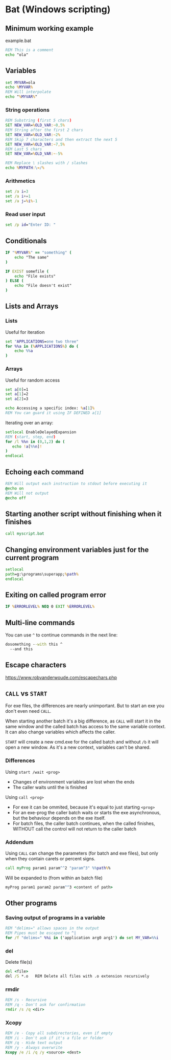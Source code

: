 # Bat (Windows scripting)

## Minimum working example

example.bat
```cmd
REM This is a comment
echo "ola"
```

## Variables

```cmd
set MYVAR=ola
echo %MYVAR%
REM Will interpolate
echo "%MYVAR%"
```

### String operations
```cmd
REM Substring (first 5 chars)
SET NEW_VAR=%OLD_VAR:~0,5%
REM String after the first 2 chars
SET NEW_VAR=%OLD_VAR:~2%
REM Skip 7 characters and then extract the next 5
SET NEW_VAR=%OLD_VAR:~7,5%
REM Last 5 chars
SET NEW_VAR=%OLD_VAR:~-5%

REM Replace \ slashes with / slashes
echo %MYPATH:\=/%
```

### Arithmetics

```cmd
set /a i=3
set /a i+=1
set /a j=%i%-1
```

### Read user input
```cmd
set /p id="Enter ID: "
```

## Conditionals

```cmd
IF "%MYVAR%" == "something" (
    echo "The same"
)

IF EXIST somefile (
    echo "File exists"
) ELSE (
    echo "File doesn't exist"
)
```

## Lists and Arrays

### Lists

Useful for iteration

```cmd
set "APPLICATIONS=one two three"
for %%a in (%APPLICATIONS%) do (
    echo %%a
)
```

### Arrays

Useful for random access

```cmd
set a[0]=1
set a[1]=2 
set a[2]=3

echo Accessing a specific index: %a[1]%
REM You can guard it using IF DEFINED a[1]
```

Iterating over an array:

```cmd
setlocal EnableDelayedExpansion
REM (start, step, end)
for /l %%n in (0,1,2) do (
   echo !a[%%n]!
)
endlocal
```

## Echoing each command

```cmd
REM Will output each instruction to stdout before executing it
@echo on
REM Will not output
@echo off
```

## Starting another script without finishing when it finishes

```cmd
call myscript.bat
```

## Changing environment variables just for the current program

```cmd
setlocal
path=g:\programs\superapp;%path%
endlocal
```

## Exiting on called program error

```cmd
IF %ERRORLEVEL% NEQ 0 EXIT %ERRORLEVEL%
```

## Multi-line commands

You can use `^` to continue commands in the next line:

```cmd
dosomething --with this ^
  --and this
```

## Escape characters

https://www.robvanderwoude.com/escapechars.php

## `CALL` vs `START`

For exe files, the differences are nearly unimportant. But to start an exe you don't even need `CALL`.

When starting another batch it's a big difference, as `CALL` will start it in the same window and the called batch has access to the same variable context.
It can also change variables which affects the caller.

`START` will create a new cmd.exe for the called batch and without `/b` it will open a new window. As it's a new context, variables can't be shared.

### Differences

Using `start /wait <prog>`
- Changes of environment variables are lost when the <prog> ends
- The caller waits until the <prog> is finished

Using `call <prog>`
- For exe it can be ommited, because it's equal to just starting `<prog>`
- For an exe-prog the caller batch waits or starts the exe asynchronous, but the behaviour depends on the exe itself.
- For batch files, the caller batch continues, when the called <batch-file> finishes, WITHOUT call the control will not return to the caller batch

### Addendum
Using `CALL` can change the parameters (for batch and exe files), but only when they contain carets or percent signs.

```cmd
call myProg param1 param^^2 "param^3" %%path%%
```

Will be expanded to (from within an batch file)

```cmd
myProg param1 param2 param^^3 <content of path>
```

## Other programs

### Saving output of programs in a variable

```cmd
REM "delims=" allows spaces in the output
REM Pipes must be escaped to ^|
for /f "delims=" %%i in ('application arg0 arg1') do set MY_VAR=%%i
```

### del
Delete file(s)

```cmd
del <file>
del /S *.o   REM Delete all files with .o extension recursively
```

### rmdir
```cmd
REM /s - Recursive
REM /q - Don't ask for confirmation
rmdir /s /q <dir>
```

### Xcopy

```cmd
REM /e - Copy all subdirectories, even if empty
REM /i - Don't ask if it's a file or folder
REM /q - Hide text output
REM /y - Always overwrite
Xcopy /e /i /q /y <source> <dest>
```

